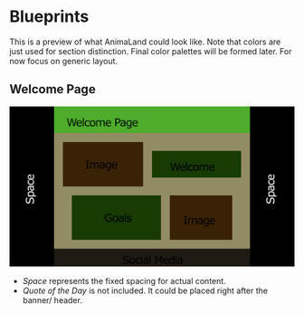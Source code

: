 # Blueprints

This is a preview of what AnimaLand could look like. Note that colors are just used for section distinction. Final color palettes will be formed later. For now focus on generic layout.

## Welcome Page

![Blueprint of Welcome Page](AnimaLand_Welcome.png)

- _Space_ represents the fixed spacing for actual content.
- _Quote of the Day_ is not included. It could be placed right after the banner/ header.
